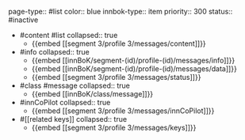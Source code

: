 page-type:: #list
color:: blue
innbok-type:: item
priority:: 300
status:: #inactive

- #content #list
  collapsed:: true
	- {{embed [[segment 3/profile 3/messages/content]]}}
- #info
  collapsed:: true
	- {{embed [[innBoK/segment-(id)/profile-(id)/messages/info]]}}
	- {{embed [[innBoK/segment-(id)/profile-(id)/messages/data]]}}
	- {{embed [[segment 3/profile 3/messages/status]]}}
- #class #message
  collapsed:: true
	- {{embed [[innBoK/class/message]]}}
- #innCoPilot
  collapsed:: true
	- {{embed [[segment 3/profile 3/messages/innCoPilot]]}}
- #[[related keys]]
  collapsed:: true
	- {{embed [[segment 3/profile 3/messages/keys]]}}


